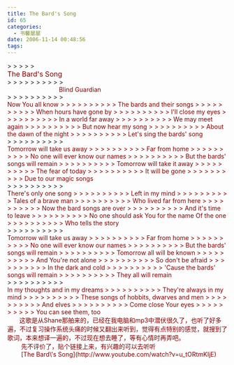 ```yaml
---
title: The Bard's Song
id: 65
categories:
  - 书馨屡屡
date: 2006-11-14 00:48:56
tags:
---
```


<div id="msgcns!DA984E57EDE76A7C!877" class="bvMsg">
> > > > > <div align="left"><span style="color: #800000;"><span style="font-size: medium;">The Bard's Song</span>      </span></div>> > > > > 
> > > > > <div align="left"><span style="color: #800000;">                              </span><span style="color: #800000;">Blind Guardian       </span></div>> > > > > 
> > > > > <div align="left"><span style="color: #800000;">Now You all know> > > > > 
> > > > > The bards and their songs> > > > > 
> > > > > When hours have gone by> > > > > 
> > > > > I'll close my eyes> > > > > 
> > > > > In a world far away> > > > > 
> > > > > We may meet again> > > > > 
> > > > > But now hear my song> > > > > 
> > > > > About the dawn of the night> > > > > 
> > > > > Let's sing the bards' song </span></div>> > > > > 
> > > > > <div align="left"><span style="color: #800000;">Tomorrow will take us away> > > > > 
> > > > > Far from home> > > > > 
> > > > > No one will ever know our names> > > > > 
> > > > > But the bards' songs will remain> > > > > 
> > > > > Tomorrow will take it away> > > > > 
> > > > > The fear of today> > > > > 
> > > > > It will be gone> > > > > 
> > > > > Due to our magic songs </span></div>> > > > > 
> > > > > <div align="left"><span style="color: #800000;">There's only one song> > > > > 
> > > > > Left in my mind> > > > > 
> > > > > Tales of a brave man> > > > > 
> > > > > Who lived far from here> > > > > 
> > > > > Now the bard songs are over> > > > > 
> > > > > And it's time to leave> > > > > 
> > > > > No one should ask You for the name Of the one> > > > > 
> > > > > Who tells the story </span></div>> > > > > 
> > > > > <div align="left"><span style="color: #800000;">Tomorrow will take us away> > > > > 
> > > > > Far from home> > > > > 
> > > > > No one will ever know our names> > > > > 
> > > > > But the bards' songs will remain> > > > > 
> > > > > Tomorrow all will be known> > > > > 
> > > > > And You're not alone> > > > > 
> > > > > So don't be afraid> > > > > 
> > > > > In the dark and cold> > > > > 
> > > > > 'Cause the bards' songs will remain> > > > > 
> > > > > They all will remain </span></div>> > > > > 
> > > > > <div align="left"><span style="color: #800000;">In my thoughts and in my dreams> > > > > 
> > > > > They're always in my mind> > > > > 
> > > > > These songs of hobbits, dwarves and men> > > > > 
> > > > > And elves> > > > > 
> > > > > Come close Your eyes> > > > > 
> > > > > You can see them, too</span></div>
<div dir="ltr" align="left"><span style="color: #800000;">       这歌是从Shane那舶来的，已经在我电脑和mp3中潜伏很久了，也听了好多遍，不过复习操作系统</span><span class="Apple-style-span" style="color: #800000;">头痛的时候又翻出来听到，觉得有点特别的感觉，就搜到了歌词，本来想译一遍的，不过现在想去睡了，</span><span class="Apple-style-span" style="color: #800000;">等有心情时再弄吧。</span></div>
<div dir="ltr" align="left"><span style="color: #800000;">        先不评价了，贴个链接上来，有兴趣的可以去听听   </span></div>
<div dir="ltr" align="left"><span style="color: #800000;">        [The Bard\'s Song](http://www.youtube.com/watch?v=u_tORtmKIjE)</span></div>
</div>